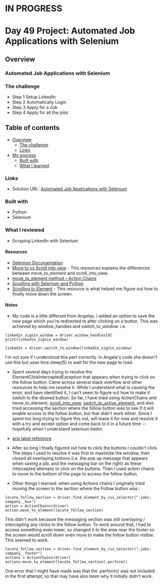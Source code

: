 # IN PROGRESS
# Day 49 Project: Automated Job Applications with Selenium

## Overview


### Automated Job Applications with Selenium
### The challenge

- Step 1 Setup LinkedIn
- Step 2 Automatically Login
- Step 3 Apply for a Job
- Step 4 Apply for all the jobs


## Table of contents

- [Overview](#overview)
  - [The challenge](#the-challenge)
  - [Links](#links)
- [My process](#my-process)
  - [Built with](#built-with)
  - [What I learned](#what-i-learned)



### Links

- Solution URL: [Automated Job Applications with Selenium](https://github.com/Mikerniker/100_Days_of_Python/tree/main/Day49)

### Built with

- Python
- Selenium

### What I reviewed
- Scraping LinkedIn with Selenium


#### Resources

- [Selenium Documentation](https://selenium-python.readthedocs.io/)
- [Move to vs Scroll into view](https://stackoverflow.com/questions/34562095/scrollintoview-vs-movetoelement) - This resources explains the differences between move_to_element and scroll_into_view.
- [move_to_element method – Action Chains](https://www.geeksforgeeks.org/move_to_element-method-action-chains-in-selenium-python/)
- [Scrolling with Selenium and Python](https://riptutorial.com/selenium-webdriver/example/28140/scrolling-using-python)
- [Scrolling to Element](https://intellipaat.com/community/30985/python-selenium-scroll-to-element-scrolling-to-element-using-webdriver) - This resource is what helped me figure out how to finally move down the screen.


#### Notes

- My code is a little different from Angelas, I added an option to save the new page which you're redirected to after clicking on a button. This was achieved by window_handles and switch_to_window. i.e.
```
linkedin_signin_window = driver.window_handles[0]
print(linkedin_signin_window)

linkedin = driver.switch_to.window(linkedin_signin_window)
```
I'm not sure if I understood this part correctly. In Angela's code she doesn't use this but uses time.sleep(5) to wait for the new page to load.

- Spent several days trying to resolve the ElementClickInterceptedException that appears when trying to click on the follow button. Came across several stack overflow and other resources to help me resolve it. While I understand what is causing the error, and have identified it, I can't seem to figure out how to make it switch to the desired button. So far, I have tried using ActionChains and move_to_element, [scroll_into_view](https://stackoverflow.com/questions/41744368/scrolling-to-element-using-webdriver), [switch_to_active_element](https://www.selenium.dev/selenium/docs/api/py/webdriver_remote/selenium.webdriver.remote.switch_to.html), and also tried accessing the section where the follow button was to see if it will enable access to the follow button, but that didn't work either. Since I spent too long trying to figure this out, will leave it for now and resolve it with a try and except option and come back to it in a future time -- hopefully when I understand selenium better.

- [aria label reference](https://stackoverflow.com/questions/58734107/typeerror-webelement-object-is-not-subscriptable)
- After so long I fnially figured out how to click the buttons I couldn't click. The steps I used to resolve it was first to maximize the window, then closed all overlaying buttons (i.e. the pop up message that appears when saving a job, and the messaging bar on the right) as these intercepted attempts to click on the buttons. Then I used action chains to move to the bottom of the page to access the follow button. 

- Other things I learned: when using Actions chains I originally tried moving the screen to the section where the Follow button was :
```
locate_follow_section = driver.find_element_by_css_selector(".jobs-company__box")
action = ActionChains(driver)
action.move_to_element(locate_follow_section)
```
This didn't work because the messaging section was still overlaying / intercepting any clicks to the follow button. To work around that, I had to access something even lower, so changed it to the area near the footer so the screen would scroll down even more to make the follow button visible. This seemed to work:
```
locate_follow_section = driver.find_element_by_css_selector(".jobs-company__footer")
actions = ActionChains(driver)
actions.move_to_element(locate_follow_section).perform()
```
One error that I might have made was that the .perform() was not included in the first attempt, so that may have also been why it initially didn't work.
